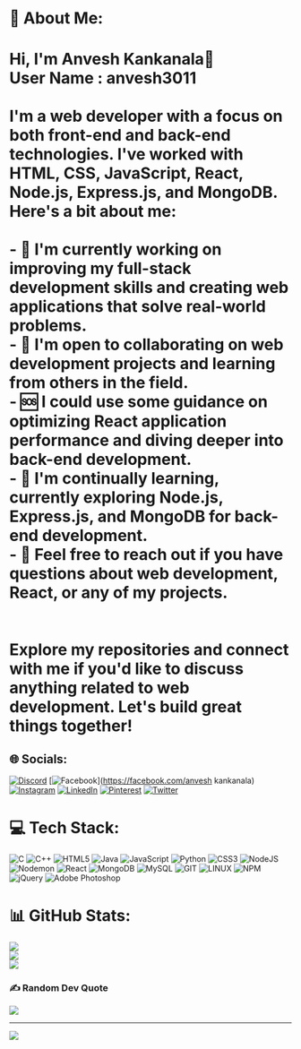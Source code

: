 # 💫 About Me:
# Hi, I'm Anvesh Kankanala👋<br>User Name : anvesh3011<br><br>I'm a web developer with a focus on both front-end and back-end technologies. I've worked with HTML, CSS, JavaScript, React, Node.js, Express.js, and MongoDB. Here's a bit about me:<br><br>- 🔭 I'm currently working on improving my full-stack development skills and creating web applications that solve real-world problems.<br>- 🤝 I'm open to collaborating on web development projects and learning from others in the field.<br>- 🆘 I could use some guidance on optimizing React application performance and diving deeper into back-end development.<br>- 🌱 I'm continually learning, currently exploring Node.js, Express.js, and MongoDB for back-end development.<br>- 💬 Feel free to reach out if you have questions about web development, React, or any of my projects.<br><br><br>Explore my repositories and connect with me if you'd like to discuss anything related to web development. Let's build great things together!<br>


## 🌐 Socials:
[![Discord](https://img.shields.io/badge/Discord-%237289DA.svg?logo=discord&logoColor=white)](https://discord.gg/https://discord.gg/M3NnXJhm) [![Facebook](https://img.shields.io/badge/Facebook-%231877F2.svg?logo=Facebook&logoColor=white)](https://facebook.com/anvesh kankanala) [![Instagram](https://img.shields.io/badge/Instagram-%23E4405F.svg?logo=Instagram&logoColor=white)](https://instagram.com/anvesh_1130) [![LinkedIn](https://img.shields.io/badge/LinkedIn-%230077B5.svg?logo=linkedin&logoColor=white)](https://linkedin.com/in/anvesh1130) [![Pinterest](https://img.shields.io/badge/Pinterest-%23E60023.svg?logo=Pinterest&logoColor=white)](https://pinterest.com/anvesh1130) [![Twitter](https://img.shields.io/badge/Twitter-%231DA1F2.svg?logo=Twitter&logoColor=white)](https://twitter.com/@Anvesh_1130) 

# 💻 Tech Stack:
![C](https://img.shields.io/badge/c-%2300599C.svg?style=for-the-badge&logo=c&logoColor=white) ![C++](https://img.shields.io/badge/c++-%2300599C.svg?style=for-the-badge&logo=c%2B%2B&logoColor=white) ![HTML5](https://img.shields.io/badge/html5-%23E34F26.svg?style=for-the-badge&logo=html5&logoColor=white) ![Java](https://img.shields.io/badge/java-%23ED8B00.svg?style=for-the-badge&logo=openjdk&logoColor=white) ![JavaScript](https://img.shields.io/badge/javascript-%23323330.svg?style=for-the-badge&logo=javascript&logoColor=%23F7DF1E) ![Python](https://img.shields.io/badge/python-3670A0?style=for-the-badge&logo=python&logoColor=ffdd54) ![CSS3](https://img.shields.io/badge/css3-%231572B6.svg?style=for-the-badge&logo=css3&logoColor=white) ![NodeJS](https://img.shields.io/badge/node.js-6DA55F?style=for-the-badge&logo=node.js&logoColor=white) ![Nodemon](https://img.shields.io/badge/NODEMON-%23323330.svg?style=for-the-badge&logo=nodemon&logoColor=%BBDEAD) ![React](https://img.shields.io/badge/react-%2320232a.svg?style=for-the-badge&logo=react&logoColor=%2361DAFB) ![MongoDB](https://img.shields.io/badge/MongoDB-%234ea94b.svg?style=for-the-badge&logo=mongodb&logoColor=white) ![MySQL](https://img.shields.io/badge/mysql-%2300000f.svg?style=for-the-badge&logo=mysql&logoColor=white) ![GIT](https://img.shields.io/badge/Git-fc6d26?style=for-the-badge&logo=git&logoColor=white) ![LINUX](https://img.shields.io/badge/Linux-FCC624?style=for-the-badge&logo=linux&logoColor=black) ![NPM](https://img.shields.io/badge/NPM-%23CB3837.svg?style=for-the-badge&logo=npm&logoColor=white) ![jQuery](https://img.shields.io/badge/jquery-%230769AD.svg?style=for-the-badge&logo=jquery&logoColor=white) ![Adobe Photoshop](https://img.shields.io/badge/adobe%20photoshop-%2331A8FF.svg?style=for-the-badge&logo=adobe%20photoshop&logoColor=white)
# 📊 GitHub Stats:
![](https://github-readme-stats.vercel.app/api?username=Anvesh3011&theme=dark&hide_border=false&include_all_commits=false&count_private=false)<br/>
![](https://github-readme-streak-stats.herokuapp.com/?user=Anvesh3011&theme=dark&hide_border=false)<br/>
![](https://github-readme-stats.vercel.app/api/top-langs/?username=Anvesh3011&theme=dark&hide_border=false&include_all_commits=false&count_private=false&layout=compact)

### ✍️ Random Dev Quote
![](https://quotes-github-readme.vercel.app/api?type=horizontal&theme=gruvbox)

---
[![](https://visitcount.itsvg.in/api?id=Anvesh3011&icon=0&color=0)](https://visitcount.itsvg.in)

<!-- Proudly created with GPRM ( https://gprm.itsvg.in ) -->

